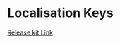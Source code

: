 # Localisation Keys

​[Release kit Link](https://github.com/egovernments/releasekit/releases/tag/HCM-1.2.0)​
